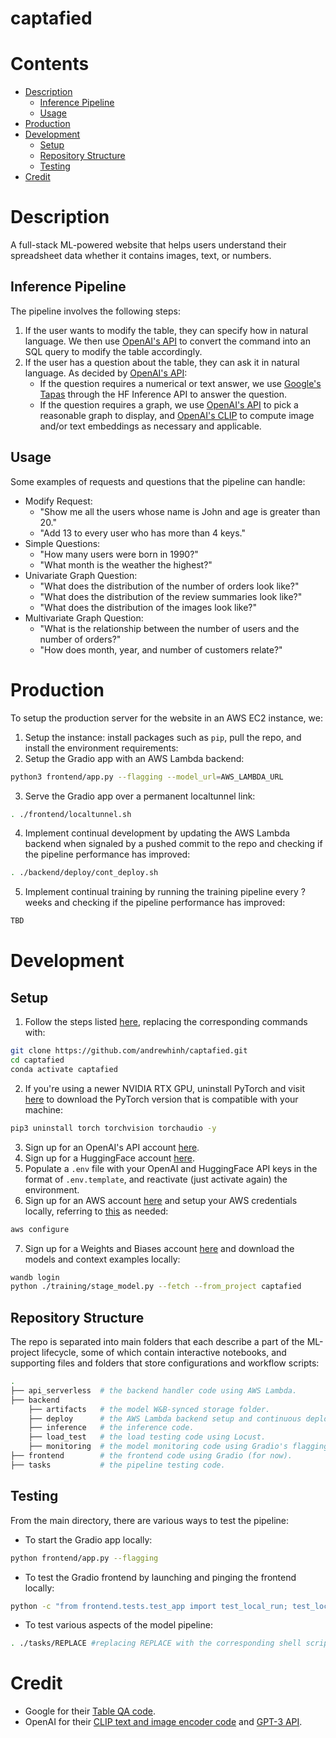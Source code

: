 # captafied

# Contents
- [Description](#description)
    - [Inference Pipeline](#inference-pipeline)
    - [Usage](#usage)
- [Production](#production)
- [Development](#development)
    - [Setup](#setup)
    - [Repository Structure](#repository-structure)
    - [Testing](#testing)
- [Credit](#credit)

# Description
A full-stack ML-powered website that helps users understand their spreadsheet data whether it contains images, text, or numbers.

## Inference Pipeline
The pipeline involves the following steps:
1. If the user wants to modify the table, they can specify how in natural language. We then use [OpenAI's API](#credit) to convert the command into an SQL query to modify the table accordingly.
2. If the user has a question about the table, they can ask it in natural language. As decided by [OpenAI's API](#credit):
    - If the question requires a numerical or text answer, we use [Google's Tapas](#credit) through the HF Inference API to answer the question.
    - If the question requires a graph, we use [OpenAI's API](#credit) to pick a reasonable graph to display, and [OpenAI's CLIP](#credit) to compute image and/or text embeddings as necessary and applicable.
## Usage
Some examples of requests and questions that the pipeline can handle:
- Modify Request: 
    - "Show me all the users whose name is John and age is greater than 20."
    - "Add 13 to every user who has more than 4 keys."
- Simple Questions: 
    - "How many users were born in 1990?"
    - "What month is the weather the highest?"
- Univariate Graph Question: 
    - "What does the distribution of the number of orders look like?"
    - "What does the distribution of the review summaries look like?"
    - "What does the distribution of the images look like?"
- Multivariate Graph Question: 
    - "What is the relationship between the number of users and the number of orders?"
    - "How does month, year, and number of customers relate?"

# Production
To setup the production server for the website in an AWS EC2 instance, we:
1. Setup the instance: install packages such as `pip`, pull the repo, and install the environment requirements:
2. Setup the Gradio app with an AWS Lambda backend:
```bash
python3 frontend/app.py --flagging --model_url=AWS_LAMBDA_URL
```
3. Serve the Gradio app over a permanent localtunnel link:
```bash
. ./frontend/localtunnel.sh
```
4. Implement continual development by updating the AWS Lambda backend when signaled by a pushed commit to the repo and checking if the pipeline performance has improved:
```bash
. ./backend/deploy/cont_deploy.sh
```
5. Implement continual training by running the training pipeline every ? weeks and checking if the pipeline performance has improved:
```bash
TBD
```

# Development
## Setup
1. Follow the steps listed [here](https://github.com/full-stack-deep-learning/fsdl-text-recognizer-2022-labs/tree/main/setup#local), replacing the corresponding commands with:
```bash
git clone https://github.com/andrewhinh/captafied.git
cd captafied
conda activate captafied
```
2. If you're using a newer NVIDIA RTX GPU, uninstall PyTorch and visit [here](https://pytorch.org/get-started/locally/) to download the PyTorch version that is compatible with your machine:
```bash
pip3 uninstall torch torchvision torchaudio -y
```
3. Sign up for an OpenAI's API account [here](https://openai.com/api/).
4. Sign up for a HuggingFace account [here](https://huggingface.co/).
5. Populate a `.env` file with your OpenAI and HuggingFace API keys in the format of `.env.template`, and reactivate (just activate again) the environment.
6. Sign up for an AWS account [here](https://us-west-2.console.aws.amazon.com/ecr/create-repository?region=us-west-2) and setup your AWS credentials locally, referring to [this](https://docs.aws.amazon.com/cli/latest/userguide/cli-configure-quickstart.html#cli-configure-quickstart-config) as needed:
```bash
aws configure
```
7. Sign up for a Weights and Biases account [here](https://wandb.ai/signup) and download the models and context examples locally:
```bash
wandb login
python ./training/stage_model.py --fetch --from_project captafied
```
## Repository Structure
The repo is separated into main folders that each describe a part of the ML-project lifecycle, some of which contain interactive notebooks, and supporting files and folders that store configurations and workflow scripts:
```bash
.
├── api_serverless  # the backend handler code using AWS Lambda.
├── backend   
    ├── artifacts   # the model W&B-synced storage folder.
    ├── deploy      # the AWS Lambda backend setup and continuous deployment code.
    ├── inference   # the inference code.
    ├── load_test   # the load testing code using Locust.
    ├── monitoring  # the model monitoring code using Gradio's flagging feature.
├── frontend        # the frontend code using Gradio (for now).
├── tasks           # the pipeline testing code.
```
## Testing
From the main directory, there are various ways to test the pipeline:
- To start the Gradio app locally:
```bash
python frontend/app.py --flagging
```
- To test the Gradio frontend by launching and pinging the frontend locally:
```bash
python -c "from frontend.tests.test_app import test_local_run; test_local_run()"
```
- To test various aspects of the model pipeline:
```bash
. ./tasks/REPLACE #replacing REPLACE with the corresponding shell script in the tasks/ folder
```

# Credit
- Google for their [Table QA code](https://huggingface.co/google/tapas-base-finetuned-wtq).
- OpenAI for their [CLIP text and image encoder code](https://huggingface.co/openai/clip-vit-base-patch16) and [GPT-3 API](https://openai.com/api/).
